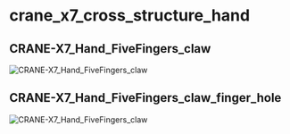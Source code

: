 # crane_x7_cross_structure_hand

## CRANE-X7_Hand_FiveFingers_claw
![CRANE-X7_Hand_FiveFingers_claw](https://github.com/tsukuba-motion-control-labolatory/crane_x7_cross_structure_hand/assets/26137922/7d233f8e-2f92-4921-9594-1211769b6b09)

## CRANE-X7_Hand_FiveFingers_claw_finger_hole
![CRANE-X7_Hand_FiveFingers_claw](https://github.com/tsukuba-motion-control-labolatory/crane_x7_cross_structure_hand/assets/26137922/5215955d-e8be-4690-b8c0-06eed366061f)
